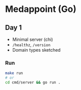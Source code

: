 # Medappoint (Go)

## Day 1

- Minimal server (chi)
- `/healthz`, `/version`
- Domain types sketched

### Run

```bash
make run
# or
cd cmd/server && go run .
```
